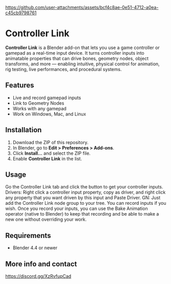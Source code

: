 https://github.com/user-attachments/assets/bcf4c8ae-0e51-4712-a0ea-c45cb9798761

# Controller Link

**Controller Link** is a Blender add-on that lets you use a game controller or gamepad as a real-time input device. It turns controller inputs into animatable properties that can drive bones, geometry nodes, object transforms, and more — enabling intuitive, physical control for animation, rig testing, live performances, and procedural systems.

## Features

- Live and record gamepad inputs
- Link to Geometry Nodes
- Works with any gamepad
- Work on Windows, Mac, and Linux

## Installation

1. Download the ZIP of this repository.
2. In Blender, go to **Edit > Preferences > Add-ons**.
3. Click **Install...** and select the ZIP file.
4. Enable **Controller Link** in the list.

## Usage

Go the Controller Link tab and click the button to get your controller inputs.
Drivers: Right click a controller input property, copy as driver, and right click any property that you want driven by this input and Paste Driver.
GN: Just add the Controller Link node group to your tree.
You can record inputs if you wish. 
Once you record your inputs, you can use the Bake Animation operator (native to Blender) to keep that recording and be able to make a new one without overriding your work.

## Requirements

- Blender 4.4 or newer

## More info and contact
https://discord.gg/XzRvfupCad
